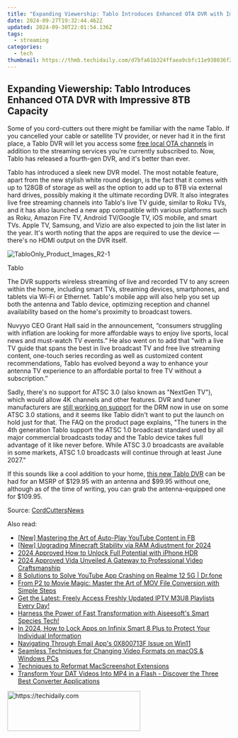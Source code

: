 ```yaml
---
title: "Expanding Viewership: Tablo Introduces Enhanced OTA DVR with Impressive 8TB Capacity"
date: 2024-09-27T19:32:44.462Z
updated: 2024-09-30T22:01:54.136Z
tags:
  - streaming
categories:
  - tech
thumbnail: https://thmb.techidaily.com/d7bfa61b324ffaea9cbfc11e938036f2476668f1b77c7e6a5441829794f7ed33.jpg
---
```


## Expanding Viewership: Tablo Introduces Enhanced OTA DVR with Impressive 8TB Capacity

Some of you cord-cutters out there might be familiar with the name Tablo. If you cancelled your cable or satellite TV provider, or never had it in the first place, a Tablo DVR will let you access some [free local OTA channels](https://sound-issues.techidaily.com/how-to-fix-a-non-functioning-steelseries-arctis-pro-microphone-complete-solution/) in addition to the streaming services you're currently subscribed to. Now, Tablo has released a fourth-gen DVR, and it's better than ever.

 Tablo has introduced a sleek new DVR model. The most notable feature, apart from the new stylish white round design, is the fact that it comes with up to 128GB of storage as well as the option to add up to 8TB via external hard drives, possibly making it the ultimate recording DVR. It also integrates live free streaming channels into Tablo's live TV guide, similar to Roku TVs, and it has also launched a new app compatible with various platforms such as Roku, Amazon Fire TV, Android TV/Google TV, iOS mobile, and smart TVs. Apple TV, Samsung, and Vizio are also expected to join the list later in the year. It's worth noting that the apps are required to use the device — there's no HDMI output on the DVR itself.

![TabloOnly_Product_Images_R2-1](https://static1.howtogeekimages.com/wordpress/wp-content/uploads/2023/08/tabloonly_product_images_r2-1.jpg) 

Tablo

 The DVR supports wireless streaming of live and recorded TV to any screen within the home, including smart TVs, streaming devices, smartphones, and tablets via Wi-Fi or Ethernet. Tablo's mobile app will also help you set up both the antenna and Tablo device, optimizing reception and channel availability based on the home's proximity to broadcast towers.

 Nuvyyo CEO Grant Hall said in the announcement, “consumers struggling with inflation are looking for more affordable ways to enjoy live sports, local news and must-watch TV events.” He also went on to add that "with a live TV guide that spans the best in live broadcast TV and free live streaming content, one-touch series recording as well as customized content recommendations, Tablo has evolved beyond a way to enhance your antenna TV experience to an affordable portal to free TV without a subscription.”

 Sadly, there's no support for ATSC 3.0 (also known as "NextGen TV"), which would allow 4K channels and other features. DVR and tuner manufacturers are [still working on support](https://techidaily.com/solutions-to-restore-deleted-files-from-tecno-by-fonelab-android-recover-data/) for the DRM now in use on some ATSC 3.0 stations, and it seems like Tablo didn't want to put the launch on hold just for that. The FAQ on the product page explains, "The tuners in the 4th generation Tablo support the ATSC 1.0 broadcast standard used by all major commercial broadcasts today and the Tablo device takes full advantage of it like never before. While ATSC 3.0 broadcasts are available in some markets, ATSC 1.0 broadcasts will continue through at least June 2027."

 If this sounds like a cool addition to your home, [this new Tablo DVR](https://www.tablotv.com/product/?v=tablo) can be had for an MSRP of $129.95 with an antenna and $99.95 without one, although as of the time of writing, you can grab the antenna-equipped one for $109.95.

 Source: [CordCuttersNews](https://cordcuttersnews.com/tablo-announces-a-new-4th-gen-ota-dvr/)

<ins class="adsbygoogle"
     style="display:block"
     data-ad-format="autorelaxed"
     data-ad-client="ca-pub-7571918770474297"
     data-ad-slot="1223367746"></ins>

<ins class="adsbygoogle"
     style="display:block"
     data-ad-client="ca-pub-7571918770474297"
     data-ad-slot="8358498916"
     data-ad-format="auto"
     data-full-width-responsive="true"></ins>

<span class="atpl-alsoreadstyle">Also read:</span>
<div><ul>
<li><a href="https://facebook-video-files.techidaily.com/new-mastering-the-art-of-auto-play-youtube-content-in-fb/"><u>[New] Mastering the Art of Auto-Play YouTube Content in FB</u></a></li>
<li><a href="https://visual-screen-recording.techidaily.com/new-upgrading-minecraft-stability-via-ram-adjustment-for-2024/"><u>[New] Upgrading Minecraft Stability via RAM Adjustment for 2024</u></a></li>
<li><a href="https://article-posts.techidaily.com/2024-approved-how-to-unlock-full-potential-with-iphone-hdr/"><u>2024 Approved How to Unlock Full Potential with iPhone HDR</u></a></li>
<li><a href="https://fox-info.techidaily.com/2024-approved-vida-unveiled-a-gateway-to-professional-video-craftsmanship/"><u>2024 Approved Vida Unveiled A Gateway to Professional Video Craftsmanship</u></a></li>
<li><a href="https://howto.techidaily.com/8-solutions-to-solve-youtube-app-crashing-on-realme-12-5g-drfone-by-drfone-fix-android-problems-fix-android-problems/"><u>8 Solutions to Solve YouTube App Crashing on Realme 12 5G | Dr.fone</u></a></li>
<li><a href="https://media-tips.techidaily.com/from-p2-to-movie-magic-master-the-art-of-mov-file-conversion-with-simple-steps/"><u>From P2 to Movie Magic: Master the Art of MOV File Conversion with Simple Steps</u></a></li>
<li><a href="https://media-tips.techidaily.com/get-the-latest-freely-access-freshly-updated-iptv-m3u8-playlists-every-day/"><u>Get the Latest: Freely Access Freshly Updated IPTV M3U8 Playlists Every Day!</u></a></li>
<li><a href="https://media-tips.techidaily.com/1723620213932-harness-the-power-of-fast-transformation-with-aiseesofts-smart-species-tech/"><u>Harness the Power of Fast Transformation with Aiseesoft's Smart Species Tech!</u></a></li>
<li><a href="https://unlock-android.techidaily.com/in-2024-how-to-lock-apps-on-infinix-smart-8-plus-to-protect-your-individual-information-by-drfone-android/"><u>In 2024, How to Lock Apps on Infinix Smart 8 Plus to Protect Your Individual Information</u></a></li>
<li><a href="https://win11.techidaily.com/navigating-through-email-apps-0x800713f-issue-on-win11/"><u>Navigating Through Email App's 0X800713F Issue on Win11</u></a></li>
<li><a href="https://media-tips.techidaily.com/seamless-techniques-for-changing-video-formats-on-macos-and-windows-pcs/"><u>Seamless Techniques for Changing Video Formats on macOS & Windows PCs</u></a></li>
<li><a href="https://screen-sharing-recording.techidaily.com/techniques-to-reformat-macscreenshot-extensions/"><u>Techniques to Reformat MacScreenshot Extensions</u></a></li>
<li><a href="https://media-tips.techidaily.com/1723620227859-transform-your-dat-videos-into-mp4-in-a-flash-discover-the-three-best-converter-applications/"><u>Transform Your DAT Videos Into MP4 in a Flash - Discover the Three Best Converter Applications</u></a></li>
</ul></div>

<!-- affiliate ads begin -->
<a href="https://aligracehair.sjv.io/c/5597632/1934288/19272" target="_top" id="1934288">
  <img src="//a.impactradius-go.com/display-ad/19272-1934288" border="0" alt="https://techidaily.com" width="300" height="90"/>
</a>
<img height="0" width="0" src="https://aligracehair.sjv.io/i/5597632/1934288/19272" style="position:absolute;visibility:hidden;" border="0" />
<!-- affiliate ads end -->

